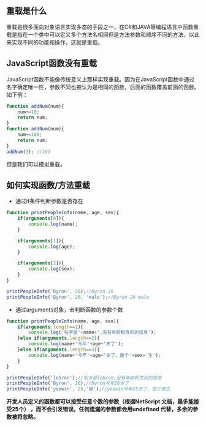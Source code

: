 ## 重载是什么
重载是很多面向对象语言实现多态的手段之一，在C#和JAVA等编程语言中函数重载是指在一个类中可以定义多个方法名相同但是方法参数和顺序不同的方法，以此来实现不同的功能和操作，这就是重载。
## JavaScript函数没有重载
JavaScript函数不能像传统意义上那样实现重载。因为在JavaScript函数中通过名字确定唯一性，参数不同也被认为是相同的函数，后面的函数覆盖前面的函数。如下例：

```js
function addNum(num){
    num+=10;
    return num;
}
function addNum(num){
    num+=100;
    return num;
}
addNum(3); //103 
```

但是我们可以模拟重载。

## 如何实现函数/方法重载

- 通过if条件判断参数是否存在

```js
function printPeopleInfo(name, age, sex){
    if(arguments[0]){
        console.log(name);
    }

    if(arguments[1]){
        console.log(age);
    }

    if(arguments[2]){
        console.log(sex);
    }
}

printPeopleInfo('Byron', 26);//Byron 26
printPeopleInfo('Byron', 26, 'male');//Byron 26 male
```

- 通过arguments对象，去判断函数的参数个数
```js
function printPeopleInfo(name, age, sex){
    if(arguments.length==1){
        console.log('名字是'+name+',没有年龄和性别的信息');
    }else if(arguments.length==2){
        console.log(name+'今年'+age+'岁了');
    }else if(arguments.length==3){
        console.log(name+'今年'+age+'岁了，是个'+sex+'生');
    }
}

printPeopleInfo('lebron');//名字是lebron,没有年龄和性别的信息
printPeopleInfo('Byron', 26);//Byron今年26岁了
printPeopleInfo('yoowin', 25,'男');//yoowin今年25岁了，是个男生
```

   
**开发人员定义的函数都可以接受任意个数的参数（根据NetScript 文档，最多能接受25个） ，而不会引发错误，任何遗漏的参数都会用undefined 代替，多余的参数被将忽略。**